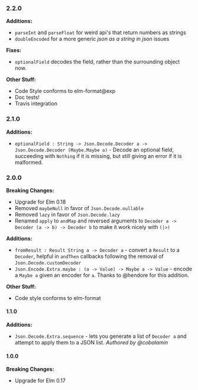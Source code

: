 ### 2.2.0

**Additions:**
- `parseInt` and `parseFloat` for weird api's that return numbers as strings
- `doubleEncoded` for a more generic _json as a string in json_ issues

**Fixes:**
- `optionalField` decodes the field, rather than the surrounding object now.

**Other Stuff:**
- Code Style conforms to elm-format@exp
- Doc tests!
- Travis integration

### 2.1.0

**Additions:**
- `optionalField : String -> Json.Decode.Decoder a -> Json.Decode.Decoder (Maybe.Maybe a)` - Decode an optional field, succeeding with `Nothing` if it is missing, but still giving an error if it is malformed.

### 2.0.0

**Breaking Changes:**
- Upgrade for Elm 0.18
- Removed `maybeNull` in favor of `Json.Decode.nullable`
- Removed `lazy` in favor of `Json.Decode.lazy`
- Renamed `apply` to `andMap` and reversed arguments to `Decoder a -> Decoder (a -> b) -> Decoder b` to make it work nicely with `(|>)`

**Additions:**
- `fromResult : Result String a -> Decoder a` - convert a `Result` to a `Decoder`, helpful in `andThen` callbacks following the removal of `Json.Decode.customDecoder`
- `Json.Encode.Extra.maybe : (a -> Value) -> Maybe a -> Value` - encode a `Maybe a` given an encoder for `a`. Thanks to @hendore for this addition.

**Other Stuff:**
- Code style conforms to elm-format

#### 1.1.0

**Additions:**
- `Json.Decode.Extra.sequence` - lets you generate a list of `Decoder a` and attempt to apply them to a JSON list. _Authored by @cobalamin_


#### 1.0.0

**Breaking Changes:**
- Upgrade for Elm 0.17
